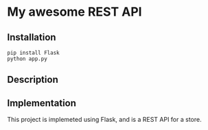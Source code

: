 # My awesome REST API

## Installation


```
pip install Flask
python app.py
```


## Description

## Implementation

This project is implemeted using Flask, and is a REST API for a store.
